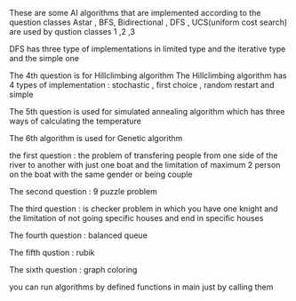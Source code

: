 These are some AI algorithms that are implemented according to the question classes 
Astar , BFS, Bidirectional , DFS , UCS(uniform cost search) are used by qustion classes 1 ,2 ,3

DFS has three type of implementations in limited type and the iterative type and the simple one 

The 4th question is for Hillclimbing algorithm 
The Hillclimbing algorithm has 4 types of implementation : stochastic , first choice , random restart and simple

The 5th question is used for simulated annealing algorithm which has three ways of calculating the temperature

The 6th algorithm is used for Genetic algorithm 

the first question :
the problem of transfering people from one side of the river to another with just one boat and the limitation of maximum 2 person on the boat with the same gender or being couple 

The second question :
9 puzzle problem 

The third question :
is checker problem in which you have one knight and the limitation of not going specific houses and end in specific houses

The fourth question :
balanced queue

The fifth qustion :
rubik  

The sixth question :
graph coloring 

you can run algorithms by defined functions in main just by calling them 